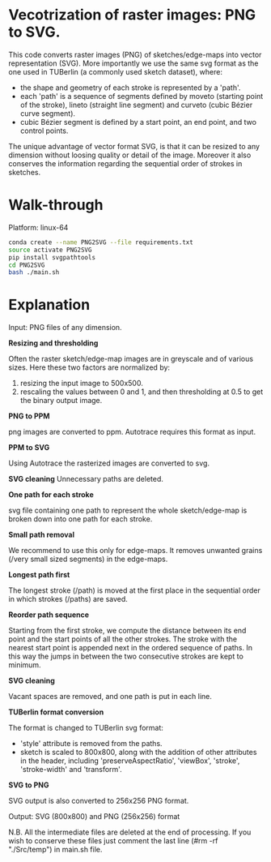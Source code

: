 # Vecotrization of raster images: PNG to SVG.
This code converts raster images (PNG) of sketches/edge-maps into vector representation (SVG). More importantly we use the same svg format as the one used in TUBerlin (a commonly used sketch dataset), where:
- the shape and geometry of each stroke is represented by a 'path'.
- each 'path' is a sequence of segments defined by moveto (starting point of the stroke), lineto (straight line segment) and curveto (cubic Bézier curve segment).
- cubic Bézier segment is defined by a start point, an end point, and two control points.

The unique advantage of vector format SVG, is that it can be resized to any dimension without loosing quality or detail of the image. Moreover it also conserves the information regarding the sequential order of strokes in sketches.

# Walk-through
Platform: linux-64
```bash
conda create --name PNG2SVG --file requirements.txt
source activate PNG2SVG
pip install svgpathtools
cd PNG2SVG
bash ./main.sh
```

# Explanation
Input: PNG files of any dimension.

**Resizing and thresholding**

Often the raster sketch/edge-map images are in greyscale and of various sizes.
Here these two factors are normalized by:
1) resizing the input image to 500x500.
2) rescaling the values between 0 and 1, and then thresholding at 0.5 to get the binary output image.

**PNG to PPM**

png images are converted to ppm. Autotrace requires this format as input.

**PPM to SVG**

Using Autotrace the rasterized images are converted to svg.

**SVG cleaning**
Unnecessary paths are deleted.

**One path for each stroke**

svg file containing one path to represent the whole sketch/edge-map is broken down into one path for each stroke.

**Small path removal**

We recommend to use this only for edge-maps. It removes unwanted grains (/very small sized segments) in the edge-maps.

**Longest path first**

The longest stroke (/path) is moved at the first place in the sequential order in which strokes (/paths) are saved.

**Reorder path sequence**

Starting from the first stroke, we compute the distance between its end point and the start points of all the other strokes. The stroke with the nearest start point is appended next in the ordered sequence of paths. In this way the jumps in between the two consecutive strokes are kept to minimum.

**SVG cleaning**

Vacant spaces are removed, and one path is put in each line.

**TUBerlin format conversion**

The format is changed to TUBerlin svg format:
- 'style' attribute is removed from the paths.
- sketch is scaled to 800x800, along with the addition of other attributes in the header, including 'preserveAspectRatio', 'viewBox', 'stroke', 'stroke-width' and 'transform'.

**SVG to PNG**

SVG output is also converted to 256x256 PNG format.

Output: SVG (800x800) and PNG (256x256) format

N.B. All the intermediate files are deleted at the end of processing. If you wish to conserve these files just comment the last line (#rm -rf "./Src/temp") in main.sh file.
